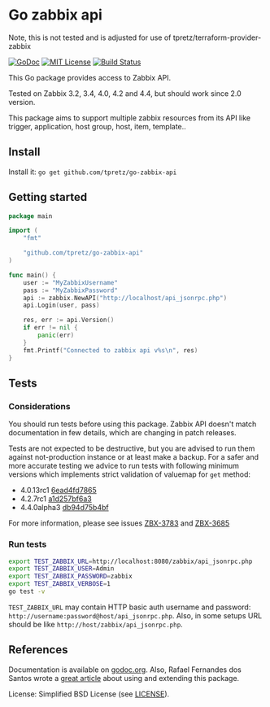 # Go zabbix api

Note, this is not tested and is adjusted for use of tpretz/terraform-provider-zabbix

[![GoDoc](https://godoc.org/github.com/tpretz/go-zabbix-api?status.svg)](https://godoc.org/github.com/tpretz/go-zabbix-api) [![MIT License](https://img.shields.io/badge/license-MIT-blue.svg)](LICENSE) [![Build Status](https://travis-ci.org/tpretz/go-zabbix-api.svg?branch=master)](https://travis-ci.org/tpretz/go-zabbix-api)

This Go package provides access to Zabbix API.

Tested on Zabbix 3.2, 3.4, 4.0, 4.2 and 4.4, but should work since 2.0 version.

This package aims to support multiple zabbix resources from its API like trigger, application, host group, host, item, template..

## Install

Install it: `go get github.com/tpretz/go-zabbix-api`

## Getting started

```go
package main

import (
	"fmt"

	"github.com/tpretz/go-zabbix-api"
)

func main() {
	user := "MyZabbixUsername"
	pass := "MyZabbixPassword"
	api := zabbix.NewAPI("http://localhost/api_jsonrpc.php")
	api.Login(user, pass)

	res, err := api.Version()
	if err != nil {
		panic(err)
	}
	fmt.Printf("Connected to zabbix api v%s\n", res)
}
```

## Tests

### Considerations

You should run tests before using this package.
Zabbix API doesn't match documentation in few details, which are changing in patch releases. 

Tests are not expected to be destructive, but you are advised to run them against not-production instance or at least make a backup.
For a safer and more accurate testing we advice to run tests with following minimum versions which implements strict validation of valuemap for `get` method:

- 4.0.13rc1 [6ead4fd7865](https://git.zabbix.com/projects/ZBX/repos/zabbix/commits/6ead4fd7865f24ba1246832caa867d33ee9773ba)
- 4.2.7rc1 [a1d257bf6a3](https://git.zabbix.com/projects/ZBX/repos/zabbix/commits/a1d257bf6a3972e24a0044aa019d120eaf7a211a)
- 4.4.0alpha3 [db94d75b4bf](https://git.zabbix.com/projects/ZBX/repos/zabbix/commits/db94d75b4bf5bfc72df3e01cd5fd4a57bc3784e3)

For more information, please see issues [ZBX-3783](https://support.zabbix.com/browse/ZBX-3783) and [ZBX-3685](https://support.zabbix.com/browse/ZBX-3685)

### Run tests

```bash
export TEST_ZABBIX_URL=http://localhost:8080/zabbix/api_jsonrpc.php
export TEST_ZABBIX_USER=Admin
export TEST_ZABBIX_PASSWORD=zabbix
export TEST_ZABBIX_VERBOSE=1
go test -v
```

`TEST_ZABBIX_URL` may contain HTTP basic auth username and password: `http://username:password@host/api_jsonrpc.php`. Also, in some setups URL should be like `http://host/zabbix/api_jsonrpc.php`.

## References

Documentation is available on [godoc.org](https://godoc.org/github.com/tpretz/go-zabbix-api).
Also, Rafael Fernandes dos Santos wrote a [great article](http://www.sourcecode.net.br/2014/02/zabbix-api-with-golang.html) about using and extending this package.

License: Simplified BSD License (see [LICENSE](LICENSE)).
